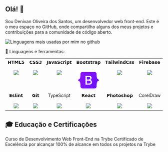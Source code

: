 ## Olá! 👋  
Sou Denivan Oliveira dos Santos, um desenvolvedor web front-end. Este é o meu espaço no GitHub, onde compartilho alguns dos meus projetos e contribuições para a comunidade de código aberto.

![Linguagens mais usadas por mim no github](https://github-readme-stats.vercel.app/api/top-langs/?username=denioliver&hide=TeX&layout=compact)

🚀 Linguagens e ferramentas:
<table align="center">
  <tbody>
    <tr valign="top">
      <td width="25%" align="center">
        <span>𝗛𝗧𝗠𝗟𝟱</span><br><br>
          <a href="https://www.w3.org/TR/html5/" title="HTML5">
            <img height="64px" src="https://cdn.svgporn.com/logos/html-5.svg">
          </a>
      </td>
      <td width="25%" align="center">
        <span>𝗖𝗦𝗦𝟯</span><br><br>
            <a href="https://www.w3.org/TR/CSS/" title="CSS3">
               <img height="64px" src="https://cdn.svgporn.com/logos/css-3.svg">
            </a>
      </td>
      <td width="25%" align="center">
        <span>𝗝𝗮𝘃𝗮𝗦𝗰𝗿𝗶𝗽𝘁</span><br><br>
            <a href="https://developer.mozilla.org/en-US/docs/Web/JavaScript" title="JavaScript">
                  <img height="64px" src="https://denioliver.github.io/portfolio/static/media/logo-javascript.8aeb306794f238ce651b.8aeb306794f238ce651b.png">
            </a>
      </td>
      <td width="25%" align="center">            
        <span>𝗕𝗼𝗼𝘁𝘀𝘁𝗿𝗮𝗽</span><br><br>
            <a href="https://getbootstrap.com/" title="Bootstrap">
                  <img height="64px" src="https://github.com/alexjou/meu-portfolio/blob/master/src/Components/img/Boostrap.png?raw=true">
            </a>
      </td>
      <td width="25%" align="center">
        <span>𝗧𝗮𝗶𝗹𝘄𝗶𝗻𝗱𝗖𝘀𝘀</span><br><br>
            <a href="https://tailwindcss.com/" title="Tailwind CSS">
                  <img height="64px" src="https://cdn.svgporn.com/logos/tailwindcss-icon.svg">
            </a>
      </td>
      <td width="25%" align="center">
        <span>𝗙𝗶𝗿𝗲𝗯𝗮𝘀𝗲</span><br><br>
            <a href="https://firebase.google.com/" title="Ruby On Rails">
                  <img height="64px" src="https://alexjou.github.io/meu-portfolio/static/media/Firebase.65c4fe9f.png">
            </a>
      </td>
    </tr>
    <tr valign="top">
      <td width="25%" align="center">
        <span>𝗘𝘀𝗹𝗶𝗻𝘁</span><br><br>
            <a href="https://eslint.org/" title="Eslint">
                  <img height="64px" src="https://cdn.svgporn.com/logos/eslint.svg">
            </a>
      </td>
      <td width="25%" align="center">
        <span>𝗚𝗶𝘁</span><br><br>
            <a href="https://git-scm.com/" title="Git">
                  <img height="64px" src="https://cdn.svgporn.com/logos/git-icon.svg">
            </a>
      </td>
      <td width="25%" align="center">
        <span>TypeScript</span><br><br>
            <a href="https://www.typescriptlang.org/pt/docs/handbook/typescript-in-5-minutes.html">
                  <img height="64px" src="https://cdn.iconscout.com/icon/free/png-512/free-typescript-3521774-2945272.png?f=webp&w=256">
            </a>
      </td>
      <td width="25%" align="center">
        <span>𝗥𝗲𝗮𝗰𝘁</span><br><br>
            <a href="https://reactjs.org/" title="React">
                  <img height="64px" src="https://alexjou.github.io/meu-portfolio/static/media/React.80045de7.png">
            </a>
      </td>
            <td width="25%" align="center">
        <span>𝗣𝗵𝗼𝘁𝗼𝘀𝗵𝗼𝗽</span><br><br>
            <a href="https://www.adobe.com/products/photoshop.html" title="Adobe Photoshop">
                  <img height="64px" src="https://denioliver.github.io/portfolio/static/media/logo-photoshopcs3.309cc5f7bbc54aba2f0f.309cc5f7bbc54aba2f0f.png">
            </a>
      </td>
      <td width="25%" align="center">
        <span>CorelDraw</span><br><br>
            <a href="https://www.coreldraw.com/br/product/coreldraw/?x-vehicle=ppc_brkws&utm_medium=cpc&utm_source=google&utm_campaign=&utm_term=corel%20draw&utm_content=&utm_id=11287101014&extensionid=&matchtype=p&device=c&devicemodel=&creative=631199132118&network=g&placement=&gad_source=1&gclid=Cj0KCQjwltKxBhDMARIsAG8KnqWl3W-hzDpBcKyQNjevULGzfd0ee0uCDH2UGJ595w1qdW5vr3zsBbUaAhlOEALw_wcB">
                  <img height="64px" src="https://denioliver.github.io/portfolio/static/media/logo-coreldraw.aaaf4f990bba2517be57.aaaf4f990bba2517be57.png">
            </a>
      </td>
    </tr>
  </tbody>
</table>

<h2>🎓 Educação e Certificações</h2>
<p>Curso de Desenvolvimento Web Front-End na Trybe
Certificado de Excelência por alcançar 100% de alcance em todos os projetos na Trybe</p>
